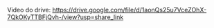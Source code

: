 Video do drive:
https://drive.google.com/file/d/1aonQs25u7VceZOhX-7QkOKyTTBFjQvh-/view?usp=share_link